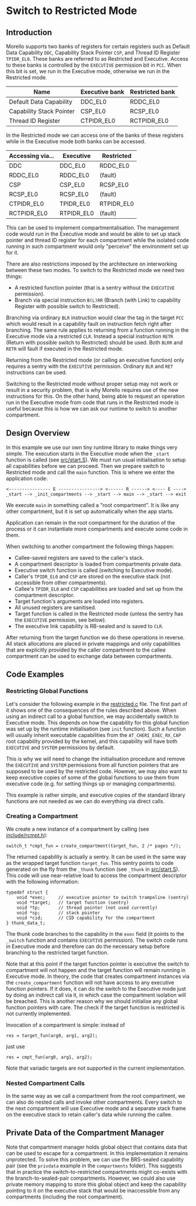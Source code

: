 # Switch to Restricted Mode

## Introduction

Morello supports two banks of registers for certain registers such as Default Data Capability `DDC`,
Capability Stack Pointer `CSP`, and Thread ID Register `TPIDR_EL0`. These banks are referred to as
Restricted and Executive. Access to these banks is controlled by the `EXECUTIVE` permission bit
in `PCC`. When this bit is set, we run in the Executive mode, otherwise we run in the Restricted
mode.

| Name             | Executive bank | Restricted bank |
| ------------------------ | ---------- | ----------- |
| Default Data Capability  | DDC_EL0    | RDDC_EL0    |
| Capability Stack Pointer | CSP_EL0    | RCSP_EL0    |
| Thread ID Register       | CTPIDR_EL0 | RCTPIDR_EL0 |

In the Restricted mode we can access one of the banks of these registers while in the Executive mode
both banks can be accessed.

| Accessing via... | Executive  | Restricted |
| ---------------- | ---------- | ---------- |
| DDC              | DDC_EL0    | RDDC_EL0   |
| RDDC_EL0         | RDDC_EL0   | (fault)    |
| CSP              | CSP_EL0    | RCSP_EL0   |
| RCSP_EL0         | RCSP_EL0   | (fault)    |
| CTPIDR_EL0       | TPIDR_EL0  | RTPIDR_EL0 |
| RCTPIDR_EL0      | RTPIDR_EL0 | (fault)    |

This can be used to implement compartmentalisation. The management code would run in the Executive
mode and would be able to set up stack pointer and thread ID register for each compartment while
the isolated code running in such compartment would only "perceive" the environment set up for it.

There are also restrictions imposed by the architecture on interworking between these two modes. To
switch to the Restricted mode we need two things:

 - A restricted function pointer (that is a sentry without the `EXECUTIVE` permission).
 - Branch via special instruction `B(L)RR` (Branch (with Link) to capability Register with
   possible switch to Restricted).

Branching via ordinary `BLR` instruction would clear the tag in the target `PCC` which would result
in a capability fault on instruction fetch right after branching. The same rule applies to returning
from a function running in the Executive mode via a restricted `CLR`. Instead a special instruction
`RETR` (Return with possible switch to Restricted) should be used. Both `BLRR` and `RETR` will fault
if executed in the Restricted mode.

Returning from the Restricted mode (or calling an executive function) only requires a sentry with the
`EXECUTIVE` permission. Ordinary `BLR` and `RET` instructions can be used.

Switching to the Restricted mode without proper setup may not work or result in a security problem,
that is why Morello requires use of the new instructions for this. On the other hand, being able to
request an operation run in the Executive mode from code that runs in the Restricted mode is useful
because this is how we can ask our runtime to switch to another compartment.

## Design Overview

In this example we use our own tiny runtime library to make things very simple. The execution starts
in the Executive mode when the `_start` function is called (see [src/start.S](src/start.S)). We must
run usual initialisation to setup all capabilities before we can proceed. Then we prepare switch to
Restricted mode and call the `main` function. This is where we enter the application code:

    <---------------- E ----------------> <------ R ------> <---- E ---->
    _start --> _init_compartments --> _start --> main --> _start --> exit

We execute `main` in something called a "root compartment". It is like any other compartment, but it
is set up automatically when the app starts.

Application can remain in the root compartment for the duration of the process or it can instantiate
more compartments and execute some code in them.

When switching to another compartment the following things happen:

 - Callee-saved registers are saved to the caller's stack.
 - A compartment descriptor is loaded from compartments private data.
 - Executive switch function is called (switching to Executive mode).
 - Caller's `TPIDR_EL0` and `CSP` are stored on the executive stack
   (not accessible from other compartments).
 - Callee's `TPIDR_EL0` and `CSP` capabilities are loaded and set up
   from the compartment descriptor.
 - Target function's arguments are loaded into registers.
 - All unused registers are sanitised.
 - Target function is called in the Restricted mode (unless the sentry
   has the `EXECUTIVE` permission, see below).
 - The executive link capability is RB-sealed and is saved to `CLR`.

After returning from the target function we do these operations in reverse. All stack allocations
are placed in private mappings and only capabilities that are explicitly provided by the caller
compartment to the callee compartment can be used to exchange data between compartments.

## Code Examples

### Restricting Global Functions

Let's consider the following example in the [restricted.c](restricted.c) file. The first part of it
shows one of the consequences of the rules described above. When using an indirect call to a global
function, we may accidentally switch to Executive mode. This depends on how the capability for this
global function was set up by the runtime initialisation (see `init` function). Such a function will
usually inherit executable capabilities from the `AT_CHERI_EXEC_RX_CAP` root capability provided by
the kernel, and this capability will have both `EXECUTIVE` and `SYSTEM` permissions by default.

This is why we will need to change the initialisation procedure and remove the `EXECUTIVE` and `SYSTEM`
permissions from all function pointers that are supposed to be used by the restricted code. However,
we may also want to keep executive copies of some of the global functions to use them from executive
code (e.g. for setting things up or managing compartments).

This example is rather simple, and executive copies of the standard library functions are not needed
as we can do everything via direct calls.

### Creating a Compartment

We create a new instance of a compartment by calling (see [include/rcmpt.h](include/rcmpt.h)):

    switch_t *cmpt_fun = create_compartment(target_fun, 2 /* pages */);

The returned capability is actually a sentry. It can be used in the same way as the wrapped target
function `target_fun`. This sentry points to code generated on the fly from the `_thunk` function
(see `_thunk` in [src/start.S](src/start.S)). This code will use near-relative load to access the
compartment descriptor with the following information:

    typedef struct {
        void *exec;     // executive pointer to switch trampoline (sentry)
        void *target;   // target function (sentry)
        void *tp;       // thread pointer (not used currently)
        void *sp;       // stack pointer
        void *cid;      // CID capability for the compartment
    } thunk_data_t;

The thunk code branches to the capability in the `exec` field (it points to the `_switch` function
and contains `EXECUTIVE` permission). The switch code runs in Executive mode and therefore can do
the necessary setup before branching to the restricted target function.

Note that at this point if the target function pointer is executive the switch to compartment will
not happen and the target function will remain running in Executive mode. In theory, the code that
creates compartment instances via the `create_compartment` function will not have access to any
executive function pointers. If it does, it can do the switch to the Executive mode just by doing
an indirect call via it, in which case the compartment isolation will be breached. This is another
reason why we should initialise any global function pointers with care. The check if the target
function is restricted is not currently implemented.

Invocation of a compartment is simple: instead of

    res = target_fun(arg0, arg1, arg2);

just use

    res = cmpt_fun(arg0, arg1, arg2);

Note that variadic targets are not supported in the current implementation.

### Nested Compartment Calls

In the same way as we call a compartment from the root compartment, we can also do nested calls
and invoke other compartments. Every switch to the next compartment will use Executive mode and
a separate stack frame on the executive stack to retain caller's data while running the callee.

## Private Data of the Compartment Manager

Note that compartment manager holds global object that contains data that can be used to escape
for a compartment. In this implementation it remains unprotected. To solve this problem, we can
use the BRS-sealed capability pair (see the `privdata` example in the `compartments` folder).
This suggests that in practice the switch-to-restricted compartments might co-exists with the
branch-to-sealed-pair compartments. However, we could also use private memory mapping to store
this global object and keep the capability pointing to it on the executive stack that would be
inaccessible from any compartments (including the root compartment).
